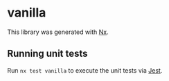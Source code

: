 # vanilla

This library was generated with [Nx](https://nx.dev).

## Running unit tests

Run `nx test vanilla` to execute the unit tests via [Jest](https://jestjs.io).
